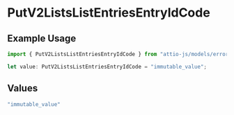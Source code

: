# PutV2ListsListEntriesEntryIdCode

## Example Usage

```typescript
import { PutV2ListsListEntriesEntryIdCode } from "attio-js/models/errors";

let value: PutV2ListsListEntriesEntryIdCode = "immutable_value";
```

## Values

```typescript
"immutable_value"
```